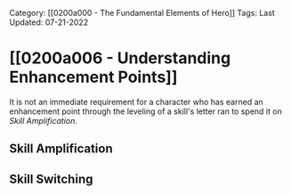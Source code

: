Category: [[0200a000 - The Fundamental Elements of Hero]]
Tags:
Last Updated: 07-21-2022

# [[0200a006 - Understanding Enhancement Points]]
It is not an immediate requirement for a character who has earned an enhancement point through the leveling of a skill's letter ran to spend it on *Skill Amplification*.

## Skill Amplification

## Skill Switching


